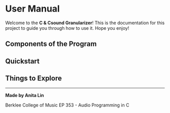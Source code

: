 # User Manual
Welcome to the **C & Csound Granularizer**! This is the documentation for this project to guide you through how to use it. Hope you enjoy!

## Components of the Program

## Quickstart

## Things to Explore

---
**Made by Anita Lin**

Berklee College of Music
EP 353 - Audio Programming in C